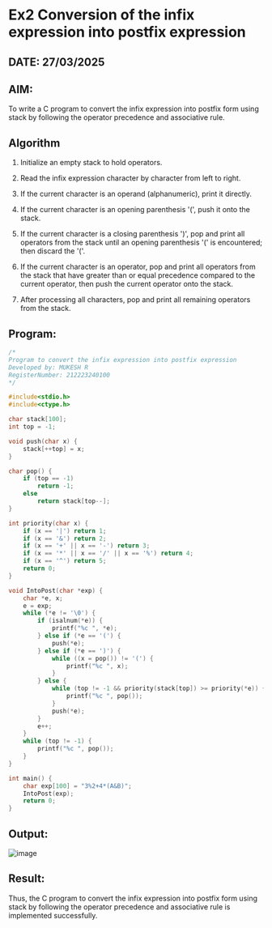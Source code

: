 # Ex2 Conversion of the infix expression into postfix expression
## DATE: 27/03/2025
## AIM:
To write a C program to convert the infix expression into postfix form using stack by following the operator precedence and associative rule.

## Algorithm
1. Initialize an empty stack to hold operators.

2. Read the infix expression character by character from left to right.

3. If the current character is an operand (alphanumeric), print it directly.

4. If the current character is an opening parenthesis '(', push it onto the stack.

5. If the current character is a closing parenthesis ')', pop and print all operators from the stack until an opening parenthesis '(' is encountered; then discard the '('.

6. If the current character is an operator, pop and print all operators from the stack that have greater than or equal precedence compared to the current operator, then push the current operator onto the stack.

7. After processing all characters, pop and print all remaining operators from the stack.


## Program:
```C
/*
Program to convert the infix expression into postfix expression
Developed by: MUKESH R
RegisterNumber: 212223240100
*/

#include<stdio.h>
#include<ctype.h>

char stack[100];
int top = -1;

void push(char x) {
    stack[++top] = x;
}

char pop() {
    if (top == -1)
        return -1;
    else
        return stack[top--];
}

int priority(char x) {
    if (x == '|') return 1;
    if (x == '&') return 2;
    if (x == '+' || x == '-') return 3;
    if (x == '*' || x == '/' || x == '%') return 4;
    if (x == '^') return 5;
    return 0;
}

void IntoPost(char *exp) {
    char *e, x;
    e = exp;
    while (*e != '\0') {
        if (isalnum(*e)) {
            printf("%c ", *e);
        } else if (*e == '(') {
            push(*e);
        } else if (*e == ')') {
            while ((x = pop()) != '(') {
                printf("%c ", x);
            }
        } else {
            while (top != -1 && priority(stack[top]) >= priority(*e)) {
                printf("%c ", pop());
            }
            push(*e);
        }
        e++;
    }
    while (top != -1) {
        printf("%c ", pop());
    }
}

int main() {
    char exp[100] = "3%2+4*(A&B)";
    IntoPost(exp);
    return 0;
}

```

## Output:
![image](https://github.com/user-attachments/assets/6819b466-2b06-4ca0-bf6f-e995c1806b18)


## Result:
Thus, the C program to convert the infix expression into postfix form using stack by following the operator precedence and associative rule is implemented successfully.
